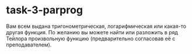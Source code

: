 # task-3-parprog
Вам всем выдана тригонометрическая, логарифмическая или какая-то другая функция. По желанию вы можете найти или разложить в ряд Тейлора произвольную функцию (предварительно согласовав её с преподавателем).
